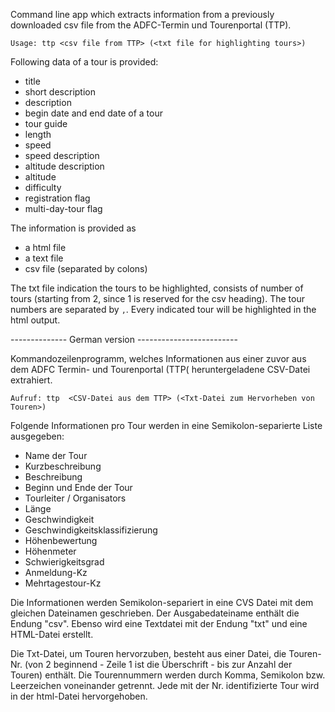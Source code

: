 Command line app which extracts information from a previously downloaded csv file from the ADFC-Termin und Tourenportal (TTP).
```
Usage: ttp <csv file from TTP> (<txt file for highlighting tours>)
```

Following data of a tour is  provided:
- title
- short description
- description
- begin date and end date of a tour
- tour guide
- length
- speed
- speed description
- altitude description
- altitude
- difficulty
- registration flag
- multi-day-tour flag

The information is provided as
- a html file
- a text file
- csv file (separated by colons)


The txt file indication the tours to be highlighted, consists of number of tours (starting from 2, since 1 is reserved for the csv heading). The tour numbers are separated by ```,```. Every indicated tour will be highlighted in the html output. 

-------------- German version -------------------------

Kommandozeilenprogramm, welches Informationen aus einer zuvor aus dem ADFC Termin- und Tourenportal (TTP( heruntergeladene CSV-Datei extrahiert.

```
Aufruf: ttp  <CSV-Datei aus dem TTP> (<Txt-Datei zum Hervorheben von Touren>)
```

Folgende Informationen pro Tour werden in eine Semikolon-separierte Liste ausgegeben:

- Name der Tour
- Kurzbeschreibung
- Beschreibung
- Beginn und Ende der Tour
- Tourleiter / Organisators
- Länge
- Geschwindigkeit
- Geschwindigkeitsklassifizierung
- Höhenbewertung
- Höhenmeter
- Schwierigkeitsgrad
- Anmeldung-Kz
- Mehrtagestour-Kz

Die Informationen werden Semikolon-separiert in eine CVS Datei mit dem gleichen Dateinamen geschrieben. Der Ausgabedateiname enthält die Endung "csv". Ebenso wird eine Textdatei mit der Endung "txt" und eine HTML-Datei erstellt.


Die Txt-Datei, um Touren hervorzuben, besteht aus einer Datei, die Touren-Nr. 
(von 2 beginnend - Zeile 1 ist die Überschrift - bis zur Anzahl der Touren) enthält.
Die Tourennummern werden durch Komma, Semikolon bzw. Leerzeichen voneinander getrennt.
Jede mit der Nr. identifizierte Tour wird in der html-Datei hervorgehoben.
